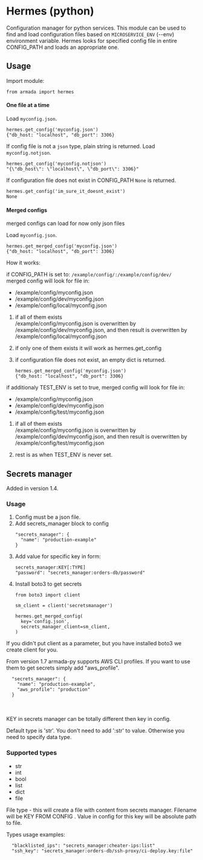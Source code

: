 # Hermes (python)
Configuration manager for python services.
This module can be used to find and load configuration files based on `MICROSERVICE_ENV` (--env) environment variable.
Hermes looks for specified config file in entire CONFIG_PATH and loads an appropriate one.

## Usage

Import module:

    from armada import hermes

#### One file at a time

Load `myconfig.json`. 
    
    hermes.get_config('myconfig.json') 
    {"db_host: "localhost", "db_port": 3306}
    

If config file is not a `json` type, plain string is returned.
Load `myconfig.notjson`.

    hermes.get_config('myconfig.notjson') 
    "{\"db_host\": \"localhost\", \"db_port\": 3306}"

If configuration file does not exist in CONFIG_PATH `None` is returned.
    
    hermes.get_config('im_sure_it_doesnt_exist')
    None
    
#### Merged configs

merged configs can load for now only json files

Load `myconfig.json`.

    hermes.get_merged_config('myconfig.json') 
    {"db_host: "localhost", "db_port": 3306}
    
How it works:

if CONFIG_PATH is set to: `/example/config/:/example/config/dev/`   
merged config will look for file in:  
  * /example/config/myconfig.json
  * /example/config/dev/myconfig.json
  * /example/config/local/myconfig.json  

1. if all of them exists  
  /example/config/myconfig.json is overwritten by /example/config/dev/myconfig.json, and then result is overwritten by /example/config/local/myconfig.json  

2. if only one of them exists it will work as hermes.get_config

3. if configuration file does not exist, an empty dict is returned.

    ```
    hermes.get_merged_config('myconfig.json') 
    {"db_host: "localhost", "db_port": 3306}
    ```

if additionaly TEST_ENV is set to true, merged config will look for file in:
  * /example/config/myconfig.json
  * /example/config/dev/myconfig.json
  * /example/config/test/myconfig.json  

1. if all of them exists  
  /example/config/myconfig.json is overwritten by /example/config/dev/myconfig.json, and then result is overwritten by /example/config/test/myconfig.json  
  
2. rest is as when TEST_ENV is never set.

## Secrets manager

Added in version 1.4.

### Usage
1. Config must be a json file. 
2. Add secrets_manager block to config
    ```
    "secrets_manager": {
      "name": "production-example"
    }
    ```
3. Add value for specific key in form:
    ```
   secrets_manager:KEY[:TYPE]
   "password": "secrets_manager:orders-db/password"
    ```
4. Install boto3 to get secrets
    ```
    from boto3 import client

    sm_client = client('secretsmanager')

    hermes.get_merged_config(
      key='config.json',
      secrets_manager_client=sm_client,
    )
    ```
  If you didn't put client as a parameter, but you have installed boto3 we create client for you.

  From version 1.7 armada-py supports AWS CLI profiles. If you want to use them to get secrets simply add "aws_profile".
  ```
    "secrets_manager": {
      "name": "production-example",
      "aws_profile": "production"
    }
  ```
  <br><br>
KEY in secrets manager can be totally different then key in config.

Default type is 'str'. You don't need to add ':str' to value. Otherwise you need to specify data type.

### Supported types
* str
* int
* bool
* list
* dict
* file

File type - this will create a file with content from secrets manager. Filename will be KEY FROM CONFIG . Value in config for this key will be absolute path to file.

Types usage examples:
```
  "blacklisted_ips": "secrets_manager:cheater-ips:list"
  "ssh_key": "secrets_manager:orders-db/ssh-proxy/ci-deploy.key:file"
```
